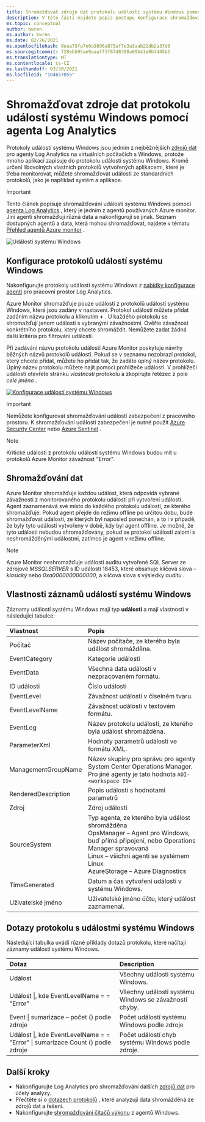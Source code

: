 ```yaml
---
title: Shromažďovat zdroje dat protokolu událostí systému Windows pomocí agenta Log Analytics v Azure Monitor
description: V této části najdete popis postupu konfigurace shromažďování protokolů událostí systému Windows Azure Monitor a podrobností záznamů, které vytvoří.
ms.topic: conceptual
author: bwren
ms.author: bwren
ms.date: 02/26/2021
ms.openlocfilehash: 0eaa73fa7e0a9896a875af7e3a3aab22db2a37d0
ms.sourcegitcommit: f28ebb95ae9aaaff3f87d8388a09b41e0b3445b5
ms.translationtype: MT
ms.contentlocale: cs-CZ
ms.lasthandoff: 03/30/2021
ms.locfileid: "104657055"
---
```

# <a name="collect-windows-event-log-data-sources-with-log-analytics-agent"></a>Shromažďovat zdroje dat protokolu událostí systému Windows pomocí agenta Log Analytics
Protokoly událostí systému Windows jsou jedním z nejběžnějších [zdrojů dat](../agents/agent-data-sources.md) pro agenty Log Analytics na virtuálních počítačích s Windows, protože mnoho aplikací zapisuje do protokolu událostí systému Windows.  Kromě určení libovolných vlastních protokolů vytvořených aplikacemi, které je třeba monitorovat, můžete shromažďovat události ze standardních protokolů, jako je například systém a aplikace.

> [!IMPORTANT]
> Tento článek popisuje shromažďování událostí systému Windows pomocí [agenta Log Analytics](./log-analytics-agent.md) , který je jedním z agentů používaných Azure monitor. Jiní agenti shromažďují různá data a nakonfigurují se jinak. Seznam dostupných agentů a data, která mohou shromažďovat, najdete v tématu [Přehled agentů Azure monitor](../agents/agents-overview.md) .

![Události systému Windows](media/data-sources-windows-events/overview.png)     

## <a name="configuring-windows-event-logs"></a>Konfigurace protokolů událostí systému Windows
Nakonfigurujte protokoly událostí systému Windows z [nabídky konfigurace agenti](../agents/agent-data-sources.md#configuring-data-sources) pro pracovní prostor Log Analytics.

Azure Monitor shromažďuje pouze události z protokolů událostí systému Windows, které jsou zadány v nastavení.  Protokol událostí můžete přidat zadáním názvu protokolu a kliknutím **+** .  U každého protokolu se shromažďují jenom události s vybranými závažnostmi.  Ověřte závažnost konkrétního protokolu, který chcete shromáždit.  Nemůžete zadat žádná další kritéria pro filtrování událostí.

Při zadávání názvu protokolu událostí Azure Monitor poskytuje návrhy běžných názvů protokolů událostí. Pokud se v seznamu nezobrazí protokol, který chcete přidat, můžete ho přidat tak, že zadáte úplný název protokolu. Úplný název protokolu můžete najít pomocí prohlížeče událostí. V prohlížeči událostí otevřete stránku *vlastností* protokolu a zkopírujte řetězec z pole *celé jméno* .

[![Konfigurace událostí systému Windows](media/data-sources-windows-events/configure.png)](media/data-sources-windows-events/configure.png#lightbox)

> [!IMPORTANT]
> Nemůžete konfigurovat shromažďování událostí zabezpečení z pracovního prostoru. K shromažďování událostí zabezpečení je nutné použít [Azure Security Center](../../security-center/security-center-enable-data-collection.md) nebo [Azure Sentinel](../../sentinel/connect-windows-security-events.md) .


> [!NOTE]
> Kritické události z protokolu událostí systému Windows budou mít u protokolů Azure Monitor závažnost "Error".

## <a name="data-collection"></a>Shromažďování dat
Azure Monitor shromažďuje každou událost, která odpovídá vybrané závažnosti z monitorovaného protokolu událostí při vytvoření události.  Agent zaznamenává své místo do každého protokolu událostí, ze kterého shromažďuje.  Pokud agent přejde do režimu offline po určitou dobu, bude shromažďovat události, ze kterých byl naposled ponechán, a to i v případě, že byly tyto události vytvořeny v době, kdy byl agent offline.  Je možné, že tyto události nebudou shromažďovány, pokud se protokol událostí zalomí s neshromážděnými událostmi, zatímco je agent v režimu offline.

>[!NOTE]
>Azure Monitor neshromažďuje události auditu vytvořené SQL Server ze zdrojové *MSSQLSERVER* s ID události 18453, které obsahuje klíčová slova – *klasický* nebo *0xa0000000000000*, a klíčová slova s výsledky *auditu* .
>

## <a name="windows-event-records-properties"></a>Vlastnosti záznamů událostí systému Windows
Záznamy událostí systému Windows mají typ **události** a mají vlastnosti v následující tabulce:

| Vlastnost | Popis |
|:--- |:--- |
| Počítač |Název počítače, ze kterého byla událost shromážděna. |
| EventCategory |Kategorie události |
| EventData |Všechna data události v nezpracovaném formátu. |
| ID události |Číslo události |
| EventLevel |Závažnost události v číselném tvaru. |
| EventLevelName |Závažnost události v textovém formátu. |
| EventLog |Název protokolu událostí, ze kterého byla událost shromážděna. |
| ParameterXml |Hodnoty parametrů událostí ve formátu XML. |
| ManagementGroupName |Název skupiny pro správu pro agenty System Center Operations Manager.  Pro jiné agenty je tato hodnota `AOI-<workspace ID>` |
| RenderedDescription |Popis události s hodnotami parametrů |
| Zdroj |Zdroj události |
| SourceSystem |Typ agenta, ze kterého byla událost shromážděna <br> OpsManager – Agent pro Windows, buď přímá připojení, nebo Operations Manager spravovaná <br> Linux – všichni agenti se systémem Linux  <br> AzureStorage – Azure Diagnostics |
| TimeGenerated |Datum a čas vytvoření události v systému Windows. |
| Uživatelské jméno |Uživatelské jméno účtu, který událost zaznamenal. |

## <a name="log-queries-with-windows-events"></a>Dotazy protokolu s událostmi systému Windows
Následující tabulka uvádí různé příklady dotazů protokolu, které načítají záznamy událostí systému Windows.

| Dotaz | Description |
|:---|:---|
| Událost |Všechny události systému Windows. |
| Událost &#124;, kde EventLevelName = = "Error" |Všechny události systému Windows se závažností chyby. |
| Event &#124; sumarizace – počet () podle zdroje |Počet událostí systému Windows podle zdroje |
| Událost &#124;, kde EventLevelName = = "Error" &#124; sumarizace Count () podle zdroje |Počet událostí chyb systému Windows podle zdroje. |


## <a name="next-steps"></a>Další kroky
* Nakonfigurujte Log Analytics pro shromažďování dalších [zdrojů dat](../agents/agent-data-sources.md) pro účely analýzy.
* Přečtěte si o [dotazech protokolů](../logs/log-query-overview.md) , které analyzují data shromážděná ze zdrojů dat a řešení.  
* Nakonfigurujte [shromažďování čítačů výkonu](data-sources-performance-counters.md) z agentů Windows.
